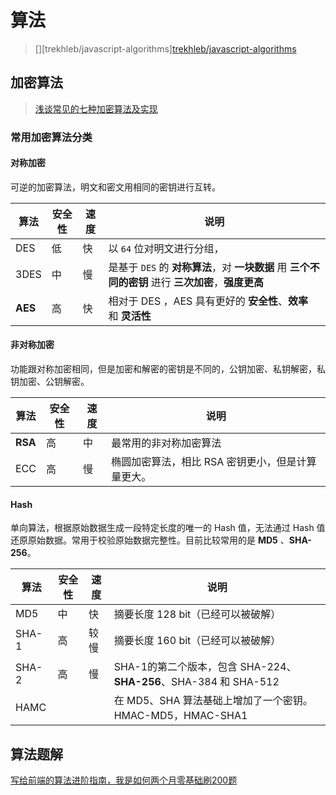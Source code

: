 # 算法

> [][trekhleb/javascript-algorithms][trekhleb/javascript-algorithms](https://github.com/trekhleb/javascript-algorithms)

## 加密算法

> [浅谈常见的七种加密算法及实现](https://juejin.cn/post/6844903638117122056#heading-22)

### 常用加密算法分类

#### 对称加密

可逆的加密算法，明文和密文用相同的密钥进行互转。

| 算法    | 安全性 | 速度 | 说明                                                         |
| ------- | ------ | ---- | ------------------------------------------------------------ |
| DES     | 低     | 快   | 以 `64` 位对明文进行分组，                                   |
| 3DES    | 中     | 慢   | 是基于 `DES` 的 **对称算法**，对 **一块数据** 用 **三个不同的密钥** 进行 **三次加密**，**强度更高** |
| **AES** | 高     | 快   | 相对于 DES ，AES 具有更好的 **安全性**、**效率** 和 **灵活性** |

#### 非对称加密

功能跟对称加密相同，但是加密和解密的密钥是不同的，公钥加密、私钥解密，私钥加密、公钥解密。

| 算法    | 安全性 | 速度 | 说明                                              |
| ------- | ------ | ---- | ------------------------------------------------- |
| **RSA** | 高     | 中   | 最常用的非对称加密算法                            |
| ECC     | 高     | 慢   | 椭圆加密算法，相比 RSA 密钥更小，但是计算量更大。 |

#### Hash

单向算法，根据原始数据生成一段特定长度的唯一的 Hash 值，无法通过 Hash 值还原原始数据。常用于校验原始数据完整性。目前比较常用的是 **MD5** 、**SHA-256**。

| 算法  | 安全性 | 速度 | 说明                                                         |
| ----- | ------ | ---- | ------------------------------------------------------------ |
| MD5   | 中     | 快   | 摘要长度 128 bit（已经可以被破解）                           |
| SHA-1 | 高     | 较慢 | 摘要长度 160 bit（已经可以被破解）                           |
| SHA-2 | 高     | 慢   | SHA-1的第二个版本，包含 SHA-224、**SHA-256**、SHA-384 和 SHA-512 |
| HAMC  |        |      | 在 MD5、SHA 算法基础上增加了一个密钥。HMAC-MD5，HMAC-SHA1    |

## 算法题解

[写给前端的算法进阶指南，我是如何两个月零基础刷200题](https://juejin.cn/post/6847009772500156429)

